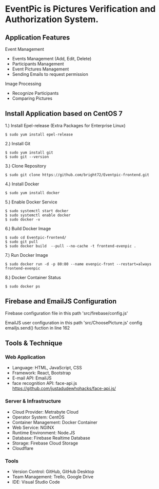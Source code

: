 # EventPic is Pictures Verification and Authorization System.

## Application Features

Event Management
- Events Management (Add, Edit, Delete)
- Participants Management
- Event Pictures Management
- Sending Emails to request permission

Image Processing
- Recognize Participants
- Comparing Pictures

## Install Application based on CentOS 7

1.) Install Epel-release (Extra Packages for Enterprise Linux) 
    
    $ sudo yum install epel-release

2.) Install Git 
    
    $ sudo yum install git
    $ sudo git --version

3.) Clone Repository 
    
    $ sudo git clone https://github.com/bright72/Eventpic-frontend.git

4.) Install Docker 
    
    $ sudo yum install docker

5.) Enable Docker Service
       
    $ sudo systemctl start docker
    $ sudo systemctl enable docker
    $ sudo docker -v

6.) Build Docker Image

    $ sudo cd Eventpic-frontend/
    $ sudo git pull
    $ sudo docker build  --pull --no-cache -t frontend-evenpic .

7.) Run Docker Image
    
    $ sudo docker run -d -p 80:80 --name evenpic-front --restart=always frontend-evenpic

8.) Docker Container Status

    $ sudo docker ps
    
## Firebase and EmailJS Configuration

Firebase configuration file in this path 'src/firebase/config.js'

EmailJS user configuration in this path 'src/ChoosePicture.js' config emailjs.send() fuction in line 162

## Tools & Technique
### Web Application

- Language: HTML, JavaScript, CSS
- Framework: React, Bootstrap
- E-mail API: EmailJS
- face recognition API: face-api.js
  https://github.com/justadudewhohacks/face-api.js/

### Server & Infrastructure

- Cloud Provider: Metrabyte Cloud
- Operator System: CentOS
- Container Management: Docker Container
- Web Service: NGINX
- Runtime Environment: Node.JS
- Database: Firebase Realtime Database
- Storage: Firebase Cloud Storage
- Cloudflare

### Tools

- Version Control: GitHub, GitHub Desktop
- Team Management: Trello, Google Drive
- IDE: Visual Studio Code
